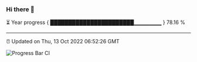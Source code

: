 ### Hi there 👋

⏳ Year progress { ███████████████████████▁▁▁▁▁▁▁ } 78.16 %

---

⏰ Updated on Thu, 13 Oct 2022 06:52:26 GMT

![Progress Bar CI](https://github.com/ZhaoGui/ZhaoGui/workflows/Progress%20Bar%20CI/badge.svg)
